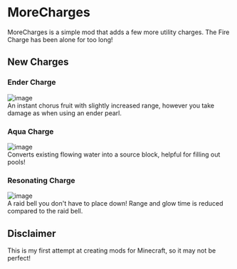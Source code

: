 # MoreCharges
MoreCharges is a simple mod that adds a few more utility charges. The Fire Charge has been alone for too long!

## New Charges

### Ender Charge
![image](https://i.imgur.com/dOIAxuP.png)
<br>An instant chorus fruit with slightly increased range, however you take damage as when using an ender pearl.

### Aqua Charge
![image](https://i.imgur.com/Tcl4Bil.png)
<br>Converts existing flowing water into a source block, helpful for filling out pools!

### Resonating Charge
![image](https://i.imgur.com/I0j0eG3.png)
<br>A raid bell you don't have to place down! Range and glow time is reduced compared to the raid bell.

## Disclaimer
This is my first attempt at creating mods for Minecraft, so it may not be perfect!

